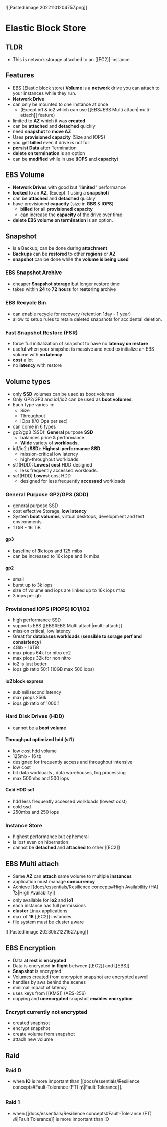 ![[Pasted image 20221101204757.png]]
# Elastic Block Store

## TLDR
- This is network storage attached to an [[EC2]] instance.

## Features
- EBS (Elastic block store) **Volume** is a **network** drive you can attach to your instances while they run.
- **Network Drive**
- can only be mounted to one instance at once 
	- (Except io1 & io2 which can use [[EBS#EBS Multi attach|multi-attach]] feature)
- limited to **AZ** which it was **created**
- can be **attached** and **detached** quickly
- need **snapshot** to **move AZ**
- Uses **provisioned** **capacity** (Size and IOPS)
- you get **billed** even if drive is not full
- **persist Data** after Termination
- **delete on termination** is an option
- can be **modified** while in use (**IOPS** and **capacity**)

## EBS Volume
 - **Network Drives** with good but “**limited**” performance
 - **locked** to an **AZ**, (Except if using a **snapshot**)
 - can be **attached** and **detached** quickly
 - have provisioned **capacity** (size in **GBS** & **IOPS**)
	 - **billed** for all **provisioned** **capacity**
	 - can increase the **capacity** of the drive over time
 - **delete EBS volume on termination** is an option.

## Snapshot
- is a Backup, can be done during **attachment**
- **Backups** can be **restored** to other **regions** or **AZ**
- **snapshot** can be done while the **volume is being used**

### EBS Snapshot Archive
- cheaper **Snapshot** **storage** but longer restore time
- takes within **24** to **72** **hours** for **restoring** archive

### EBS Recycle Bin
- can enable recycle for recovery (retention 1day - 1 year)
- allow to setup rules to retain deleted snapshots for accidental deletion.

### Fast Snapshot Restore (FSR)
- force full initialization of snapshot to have no **latency on restore**
- useful when your snapshot is massive and need to initialize an EBS volume with **no latency**
- **cost** a lot
- no **latency** with restore

## Volume types
- only **SSD** volumes can be used as boot volumes
- Only GP2/GP3 and io1/io2 can be used as **boot volumes**.
- Each type varies in:
	- Size
	- Throughput
	- IOps (I/O Ops per sec)
- can come in 6 types
- gp2/gp3 (SSD): **General** purpose **SSD** 
	- balances price & performance.
	- **Wide** variety of **workloads.**
- io1/io2 (**SSD**): **Highest-performance SSD** 
	- mission-critical low latency 
	- high-throughput workloads
- st1(HDD): **Lowest cost** HDD designed 
	- less frequently accessed workloads.
- sc1(HDD) **Lowest** cost HDD 
	- designed for less frequently **accessed** workloads

### General Purpose GP2/GP3 (SDD)
- general purpose SSD
- cost effective Storage, l**ow latency**
- System **boot** **volumes**, virtual desktops, development and test environments.
- 1 GiB - 16 TiB

#### gp3
- baseline of **3k** iops and 125 mibs
- can be increased to 16k iops and 1k mibs

#### gp2
- small 
- burst up to 3k iops
- size of volume and iops are linked up to 16k iops max
- 3 iops per gb

### Provisioned IOPS (PIOPS) IO1/IO2
- high performance SSD
- supports EBS [[EBS#EBS Multi attach|multi-attach]]
- mission critical, low latency
- Great for **databases workloads** (**sensible to sorage perf and consistency**)
- 4Gib - 16TiB
- max piops 64k for nitro ec2 
- max piops 32k for non nitro
- io2 is just better
- iops gb ratio 50:1 (10GB max 500 iops)

#### io2 block express
- sub milisecond latency
- max piops 256k 
- iops gb ratio of 1000:1

### Hard Disk Drives (HDD)
- cannot be a **boot volume**

#### **Throughput optimized hdd** (st1)  
- low cost hdd volume
- 125mb - 16 tb
- designed for frequently access and throughput intensive
- low cost
- bit data workloads , data warehouses, log processing
- max 500mbs and 500 iops

#### Cold HDD sc1
- hdd less frequently accessed workloads (lowest cost)
- cold ssd
- 250mbs and 250 iops


### Instance Store
- highest performance but ephemeral
- is lost even on hibernation
- cannot be **detached** and **attached** to other [[EC2]]

## EBS Multi attach
- Same **AZ** can **attach** same volume to multiple **instances**
- application must manage **concurrency**
-  Achieve [[docs/essentials/Resilience concepts#High Availability (HA) **🏷️**|High Availabilty]]
- only available for **io2** and **io1**
- each instance has full permissions
- **cluster** Linux applications
- max of **16** [[EC2]] instances
- file system must be cluster aware

![[Pasted image 20230521221627.png]]

## EBS Encryption
- Data **at rest** is **encrypted**
- Data is encrypted **in flight** between [[EC2]] and [[EBS]]
- **Snapshot** is encrypted
- Volumes created from encrypted snapshot are encrypted aswell
- handles by aws behind the scenes
- minimal impact of latency
- uses keys from [[KMS]] (AES-256)
- copying and **unencrypted** snapshot **enables** **encryption**

### Encrypt currently not encrypted
- created snaphsot
- encrypt snapshot
- create volume from snapshot
- attach new volume

## Raid

### Raid 0
- when  **IO** is more important than [[docs/essentials/Resilience concepts#Fault-Tolerance (FT) 💰|Fault Tolerance]].
### Raid 1
- when  [[docs/essentials/Resilience concepts#Fault-Tolerance (FT) 💰|Fault Tolerance]] is more important than IO
